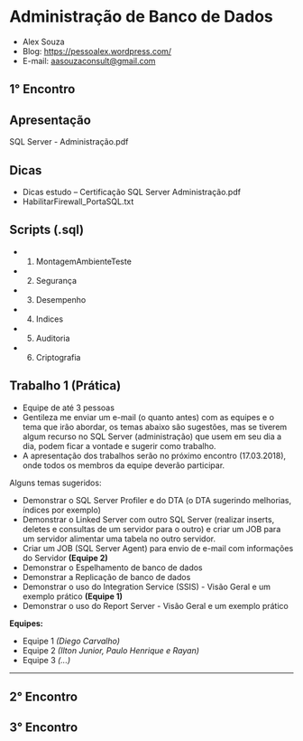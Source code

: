 # Administração de Banco de Dados
- Alex Souza
- Blog: https://pessoalex.wordpress.com/
- E-mail: aasouzaconsult@gmail.com

1° Encontro
-----------
Apresentação
------------
SQL Server - Administração.pdf

Dicas
-----
- Dicas estudo – Certificação SQL Server Administração.pdf
- HabilitarFirewall_PortaSQL.txt

Scripts (.sql)
-------------
- 1. MontagemAmbienteTeste
- 2. Segurança
- 3. Desempenho
- 4. Indices
- 5. Auditoria
- 6. Criptografia

Trabalho 1 (Prática)
--------------------
- Equipe de até 3 pessoas
- Gentileza me enviar um e-mail (o quanto antes) com as equipes e o tema que irão abordar, os temas abaixo são sugestões, mas se tiverem algum recurso no SQL Server (administração) que usem em seu dia a dia, podem ficar a vontade e sugerir como trabalho.
- A apresentação dos trabalhos serão no próximo encontro (17.03.2018), onde todos os membros da equipe deverão participar.

Alguns temas sugeridos:
- Demonstrar o SQL Server Profiler e do DTA (o DTA sugerindo melhorias, índices por exemplo)
- Demonstrar o Linked Server com outro SQL Server (realizar inserts, deletes e consultas de um servidor para o outro) e criar um JOB para um servidor alimentar uma tabela no outro servidor.
- Criar um JOB (SQL Server Agent) para envio de e-mail com informações do Servidor **(Equipe 2)**
- Demonstrar o Espelhamento de banco de dados
- Demonstrar a Replicação de banco de dados
- Demonstrar o uso do Integration Service (SSIS) - Visão Geral e um exemplo prático **(Equipe 1)**
- Demonstrar o uso do Report Server - Visão Geral e um exemplo prático

**Equipes:**
- Equipe 1 *(Diego Carvalho)*
- Equipe 2 *(Ilton Junior, Paulo Henrique e Rayan)*
- Equipe 3 *(...)*

-------------------------------------------------------------------
2° Encontro
-------------------------------------------------------------------
3° Encontro
-------------------------------------------------------------------

